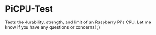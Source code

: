# PiCPU-Test
Tests the durability, strength, and limit of an Raspberry Pi's CPU.
Let me know if you have any questions or concerns! ;)
